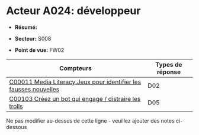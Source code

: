# Acteur A024: développeur

* **Résumé:**

* **Secteur:** S008

* **Point de vue:** FW02


|Compteurs |Types de réponse |
|-------- |-------------- |
|[C00011 Media Literacy.Jeux pour identifier les fausses nouvelles](../../generated_pages/counters/C00011.md) |D02 |
|[C00103 Créez un bot qui engage / distraire les trolls](../../generated_pages/counters/C00103.md) |D05 |


Ne pas modifier au-dessus de cette ligne - veuillez ajouter des notes ci-dessous